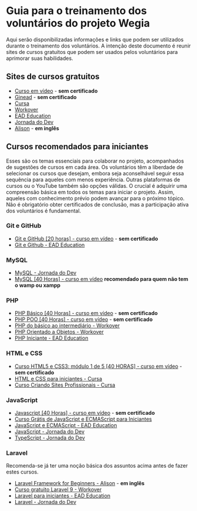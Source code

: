 # Guia para o treinamento dos voluntários do projeto Wegia
Aqui serão disponibilizadas informações e links que podem ser utilizados durante o treinamento dos voluntários. A intenção deste documento é reunir sites de cursos gratuitos que podem ser usados pelos voluntários para aprimorar suas habilidades.
## Sites de cursos gratuitos
- [Curso em vídeo](https://www.cursoemvideo.com/cursos/) - **sem certificado**
- [Ginead](https://www.ginead.com.br/cursos/de/informatica) - **sem certificado**
- [Cursa](https://cursa.com.br/)
- [Workover](https://workover.com.br/)
- [EAD Education](https://ead.education/)
- [Jornada do Dev](https://jornadadodev.com.br/)
- [Alison](https://alison.com/pt-BR/cursos/ele) - **em inglês**

## Cursos recomendados para iniciantes
Esses são os temas essenciais para colaborar no projeto, acompanhados de sugestões de cursos em cada área. Os voluntários têm a liberdade de selecionar os cursos que desejam, embora seja aconselhável seguir essa sequência para aqueles com menos experiência. Outras plataformas de cursos ou o YouTube também são opções válidas. O crucial é adquirir uma compreensão básica em todos os temas para iniciar o projeto. Assim, aqueles com conhecimento prévio podem avançar para o próximo tópico. Não é obrigatório obter certificados de conclusão, mas a participação ativa dos voluntários é fundamental.
### Git e GitHub
- [Git e GitHub [20 horas] - curso em vídeo](https://www.cursoemvideo.com/curso/curso-de-git-e-github/) - **sem certificado**
- [Git e Github - EAD Education](https://ead.education/course/git-e-github/)

### MySQL
- [MySQL - Jornada do Dev](https://jornadadodev.com.br/cursos/back-end/mysql)
- [MySQL [40 Horas] - curso em vídeo](https://www.cursoemvideo.com/curso/mysql/#google_vignette) **recomendado para quem não tem o wamp ou xampp**

### PHP
- [PHP Básico [40 Horas] - curso em vídeo](https://www.cursoemvideo.com/curso/php-basico/) - **sem certificado**
- [PHP POO [40 Horas] - curso em vídeo](https://www.cursoemvideo.com/curso/php-poo/) - **sem certificado**
- [PHP do básico ao intermediário - Workover](https://workover.com.br/cursos/425)
- [PHP Orientado a Objetos - Workover](https://workover.com.br/cursos/57)
- [PHP Iniciante - EAD Education](https://ead.education/course/javascript-e-ecmascript/)

### HTML e CSS
- [Curso HTML5 e CSS3: módulo 1 de 5 [40 HORAS] - curso em vídeo](https://www.cursoemvideo.com/curso/html5-css3-modulo1/) - **sem certificado**
- [HTML e CSS para iniciantes - Cursa](https://cursa.com.br/home/course/html-e-css-para-iniciantes/73)
- [Curso Criando Sites Profissionais - Cursa](https://cursa.com.br/home/course/curso-criando-sites-profissionais/143)

### JavaScript
- [Javascript [40 Horas] - curso em vídeo](https://www.cursoemvideo.com/curso/javascript/) - **sem certificado**
- [Curso Grátis de JavaScript e ECMAScript para Iniciantes](https://cursa.com.br/home/course/curso-gr%C3%A1tis-de-javascript-e-ecmascript-para-iniciantes/53)
- [JavaScript e ECMAScript - EAD Education](https://ead.education/course/javascript-e-ecmascript/)
- [JavaScript - Jornada do Dev](https://jornadadodev.com.br/cursos/front-end/javascript)
- [TypeScript - Jornada do Dev](https://jornadadodev.com.br/cursos/front-end/typescript)

### Laravel
Recomenda-se já ter uma noção básica dos assuntos acima antes de fazer estes cursos.
- [Laravel Framework for Beginners - Alison](https://alison.com/course/laravel-framework-for-beginners) - **em inglês**
- [Curso gratuito Laravel 9 - Workover](https://workover.com.br/cursos/749)
- [Laravel para iniciantes - EAD Education](https://ead.education/course/laravel-para-iniciantes/)
- [Laravel - Jornada do Dev](https://jornadadodev.com.br/cursos/back-end/laravel)
